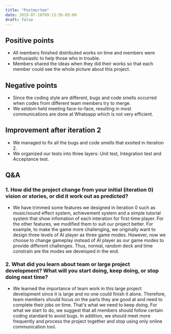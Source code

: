 ```yaml
---
title: "Postmortem"
date: 2019-07-18T09:13:56-05:00
draft: false
---
```


## Positive points
- All members finished distributed works on time and members were enthusiastic to help those who in trouble.
- Members shared the ideas when they did their works so that each member could see the whole picture about this project.

## Negative points
- Since the coding style are different, bugs and code smells occurred when codes from different team members try to merge. 
- We seldom held meeting face-to-face, resulting in most communications are done at Whatsapp which is not very efficient.

## Improvement after iteration 2
- We managed to fix all the bugs and code smells that exsited in iteration 2.
- We organized our tests into three layers: Unit test, Integration test and Acceptance test.

## Q&A
### 1. How did the project change from your initial (iteration 0) vision or stories, or did it work out as predicted?
- We have trimmed some features we designed in iteration 0 such as music/sound effect system, achievement system and a simple tutorial system that show infomation of each interation for first-time player. For the other features, we modified them to suit our project better. For example, to make the game more challenging, we originally want to design three levels of AI player as three game modes. However, now we choose to change gameplay instead of AI player as our game modes to provide different challenges. Thus, normal, random deck and time constrain are the modes we developed in the end.

### 2. What did you learn about team or large project development? What will you start doing, keep doing, or stop doing next time?
- We learned the importance of team work in this large project development since it is large and no one could finish it alone. Therefore, team members should focus on the parts they are good at and need to complete their jobs on time. That's what we need to keep doing. For what we start to do, we suggest that all members should follow certain coding standard to avoid bugs. In addition, we should meet more frequently and process the project together and stop using only online communication tool.
